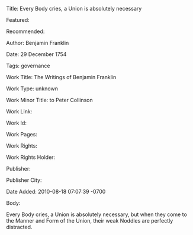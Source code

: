 Title: Every Body cries, a Union is absolutely necessary

Featured: 

Recommended: 

Author: Benjamin Franklin

Date: 29 December 1754

Tags: governance

Work Title: The Writings of Benjamin Franklin

Work Type: unknown

Work Minor Title:  to Peter Collinson

Work Link: 

Work Id:  

Work Pages:  

Work Rights:  

Work Rights Holder:  

Publisher:  

Publisher City:  

Date Added: 2010-08-18 07:07:39 -0700

Body:

Every Body cries, a Union is absolutely necessary, but when they come to the Manner and Form of the Union, their weak Noddles are perfectly distracted.


